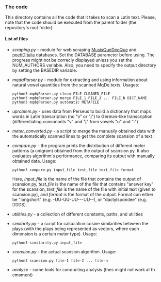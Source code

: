 ### The code

This directory contains all the code that it takes to scan a Latin text. Please,
note that the code should be executed from the parent folder (the repository's 
root folder)

#### List of files

- *scraping.py* - module for web scraping
[MusisQueDeoQue](http://mizar.unive.it/mqdq/public/index) and [poetiDItalia](http://mizar.unive.it/poetiditalia/public/)
databases. Set the DATABASE parameter before using. The progress might not be 
correcly displayed unless you set the NUM_AUTHORS variable. Also, you need to 
specify the output directory by setting the BASEDIR variable.

- *mqdqParser.py* - module for extracting and using information about natural
vowel quantities from the scanned MqDq texts. Usages:
    ```
    python3 mqdqParser.py clean FILE CLEANED_FILE
    python3 mqdqParser.py merge FILE_1 FILE_2 ... FILE_N DICT_NAME
    python3 mqdqParser.py automatic METAFILE
    ```

- *uproblem.py* - uses data from Perseus to build a dictionary that maps words 
in Latin transcription (no "v" or "j") to German-like transcription 
(differentiating consonants "v" and "j" from vowels "u" and "i")

- *meter_converted.py* - a script to merge the manually obtained data with 
the automatically scanned lines to get the complete scansion of a text .

- *compare.py* - the program prints the distribution of different meter patterns 
(a unigram) obtained from the output of scansion.py. 
It also evaluates algorithm's performance, 
  comparing its output with manually obtained data. Usage:
  ```
  python3 compare.py input_file test_file text_file format
  ```
  Here, *input_file* is the name of the file that contains the output of 
  scansion.py, *test_file* is the name of the file that contains "answer key" 
  for the scansion, *text_file* is the name of the file with initial text 
  (given to scansion.py), and *format* is the format of the output. 
  Format can either be "longshort" (e.g. -UU-UU-UU---UU--), or 
  "dactylspondee" (e.g. DDDS).
 
- *utilities.py* - a collection of different constants, paths, and utilities

- *similarity.py* - a script for calculation cosine similarities between the
 plays (with the plays being represented as vectors, where each dimension is a 
 certain meter type). Usage:
  ```
  python3 similarity.py input_file
  ```
  
- *scansion.py* - the actual scansion algorithm. Usage:
  ```
  python3 scansion.py file-1 file-2 ... file-n
  ```
- *analyze* - some tools for conducting analysis (thes might not work at th emoment)

